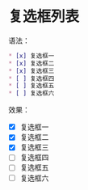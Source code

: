 # 复选框列表

语法：

```markdown
* [x] 复选框一
* [x] 复选框二
* [x] 复选框三
* [ ] 复选框四
* [ ] 复选框五
* [ ] 复选框六
```

效果：

* [x] 复选框一
* [x] 复选框二
* [x] 复选框三
* [ ] 复选框四
* [ ] 复选框五
* [ ] 复选框六